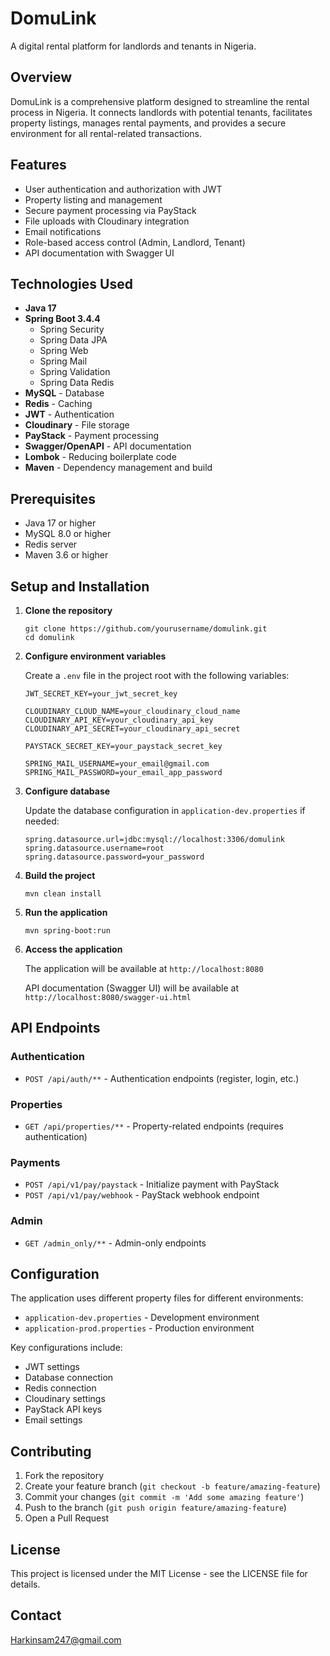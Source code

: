 # DomuLink

A digital rental platform for landlords and tenants in Nigeria.

## Overview

DomuLink is a comprehensive platform designed to streamline the rental process in Nigeria. It connects landlords with potential tenants, facilitates property listings, manages rental payments, and provides a secure environment for all rental-related transactions.

## Features

- User authentication and authorization with JWT
- Property listing and management
- Secure payment processing via PayStack
- File uploads with Cloudinary integration
- Email notifications
- Role-based access control (Admin, Landlord, Tenant)
- API documentation with Swagger UI

## Technologies Used

- **Java 17**
- **Spring Boot 3.4.4**
  - Spring Security
  - Spring Data JPA
  - Spring Web
  - Spring Mail
  - Spring Validation
  - Spring Data Redis
- **MySQL** - Database
- **Redis** - Caching
- **JWT** - Authentication
- **Cloudinary** - File storage
- **PayStack** - Payment processing
- **Swagger/OpenAPI** - API documentation
- **Lombok** - Reducing boilerplate code
- **Maven** - Dependency management and build

## Prerequisites

- Java 17 or higher
- MySQL 8.0 or higher
- Redis server
- Maven 3.6 or higher

## Setup and Installation

1. **Clone the repository**
   ```
   git clone https://github.com/yourusername/domulink.git
   cd domulink
   ```

2. **Configure environment variables**
   
   Create a `.env` file in the project root with the following variables:
   ```
   JWT_SECRET_KEY=your_jwt_secret_key
   
   CLOUDINARY_CLOUD_NAME=your_cloudinary_cloud_name
   CLOUDINARY_API_KEY=your_cloudinary_api_key
   CLOUDINARY_API_SECRET=your_cloudinary_api_secret
   
   PAYSTACK_SECRET_KEY=your_paystack_secret_key
   
   SPRING_MAIL_USERNAME=your_email@gmail.com
   SPRING_MAIL_PASSWORD=your_email_app_password
   ```

3. **Configure database**
   
   Update the database configuration in `application-dev.properties` if needed:
   ```
   spring.datasource.url=jdbc:mysql://localhost:3306/domulink
   spring.datasource.username=root
   spring.datasource.password=your_password
   ```

4. **Build the project**
   ```
   mvn clean install
   ```

5. **Run the application**
   ```
   mvn spring-boot:run
   ```

6. **Access the application**
   
   The application will be available at `http://localhost:8080`
   
   API documentation (Swagger UI) will be available at `http://localhost:8080/swagger-ui.html`

## API Endpoints

### Authentication
- `POST /api/auth/**` - Authentication endpoints (register, login, etc.)

### Properties
- `GET /api/properties/**` - Property-related endpoints (requires authentication)

### Payments
- `POST /api/v1/pay/paystack` - Initialize payment with PayStack
- `POST /api/v1/pay/webhook` - PayStack webhook endpoint

### Admin
- `GET /admin_only/**` - Admin-only endpoints

## Configuration

The application uses different property files for different environments:
- `application-dev.properties` - Development environment
- `application-prod.properties` - Production environment

Key configurations include:
- JWT settings
- Database connection
- Redis connection
- Cloudinary settings
- PayStack API keys
- Email settings

## Contributing

1. Fork the repository
2. Create your feature branch (`git checkout -b feature/amazing-feature`)
3. Commit your changes (`git commit -m 'Add some amazing feature'`)
4. Push to the branch (`git push origin feature/amazing-feature`)
5. Open a Pull Request

## License

This project is licensed under the MIT License - see the LICENSE file for details.

## Contact 

Harkinsam247@gmail.com